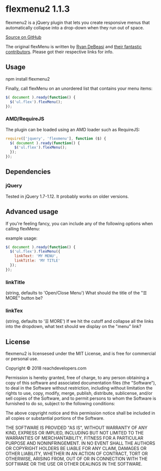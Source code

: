 # flexmenu2 1.1.3
flexmenu2 is a jQuery plugin that lets you create responsive menus that automatically collapse into a drop-down when they run out of space.

[Source on GitHub](https://github.com/reachdevelopers/flexmenu2)

The original flexMenu is written by [Ryan DeBeasi](http://www.ryandebeasi.com/) and [their fantastic contributors](https://github.com/352Media/flexMenu/graphs/contributors). Please got their respective links for info.

## Usage

npm install flexmenu2

Finally, call flexMenu on an unordered list that contains your menu items:

```javascript
$( document ).ready(function() {
  $('ul.flex').flexMenu();
});
```

### AMD/RequireJS

The plugin can be loaded using an AMD loader such as RequireJS:

```javascript
require(['jquery', 'flexmenu'], function ($) {
  $( document ).ready(function() {
    $('ul.flex').flexMenu();
  });
});
```

## Dependencies

### jQuery
Tested in jQuery 1.7-1.12. It probably works on older versions.

## Advanced usage

If you're feeling fancy, you can include any of the following options when calling flexMenu:

example usage: 

```javascript
$( document ).ready(function() {
  $('ul.flex').flexMenu({
    linkText: 'MY MENU',
    linkTitle: 'MY TITLE'
  });
});
```

### linkTitle
(string, defaults to 'Open/Close Menu')
What should the title of the "&#9776; MORE" button be?

### linkTex
(string, defaults to '&#9776; MORE')
If we hit the cutoff and collapse all the links into the dropdown, what text should we display on the "menu" link?


## License

flexmenu2 is licensesed under the MIT License, and is free for commercial or personal use.

Copyright &copy; 2018 reachdevelopers.com

Permission is hereby granted, free of charge, to any person obtaining a copy of this software and associated documentation files (the "Software"), to deal in the Software without restriction, including without limitation the rights to use, copy, modify, merge, publish, distribute, sublicense, and/or sell copies of the Software, and to permit persons to whom the Software is furnished to do so, subject to the following conditions:

The above copyright notice and this permission notice shall be included in all copies or substantial portions of the Software.

THE SOFTWARE IS PROVIDED "AS IS", WITHOUT WARRANTY OF ANY KIND, EXPRESS OR IMPLIED, INCLUDING BUT NOT LIMITED TO THE WARRANTIES OF MERCHANTABILITY, FITNESS FOR A PARTICULAR PURPOSE AND NONINFRINGEMENT. IN NO EVENT SHALL THE AUTHORS OR COPYRIGHT HOLDERS BE LIABLE FOR ANY CLAIM, DAMAGES OR OTHER LIABILITY, WHETHER IN AN ACTION OF CONTRACT, TORT OR OTHERWISE, ARISING FROM, OUT OF OR IN CONNECTION WITH THE SOFTWARE OR THE USE OR OTHER DEALINGS IN THE SOFTWARE.
